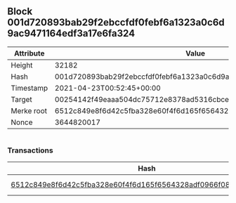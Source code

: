 ## Block 001d720893bab29f2ebccfdf0febf6a1323a0c6d9ac9471164edf3a17e6fa324

Attribute | Value
--- | ---
Height | 32182
Hash | 001d720893bab29f2ebccfdf0febf6a1323a0c6d9ac9471164edf3a17e6fa324
Timestamp | 2021-04-23T00:52:45+00:00
Target | 00254142f49eaaa504dc75712e8378ad5316cbcead634704b3734b6271167cc4
Merke root | 6512c849e8f6d42c5fba328e60f4f6d165f6564328adf0966f087a02316c5e3d
Nonce | 3644820017

```

```

### Transactions

Hash | Amount
--- | ---
[6512c849e8f6d42c5fba328e60f4f6d165f6564328adf0966f087a02316c5e3d](6512c849e8f6d42c5fba328e60f4f6d165f6564328adf0966f087a02316c5e3d.md) | 10.00000000 SKEPTI 
